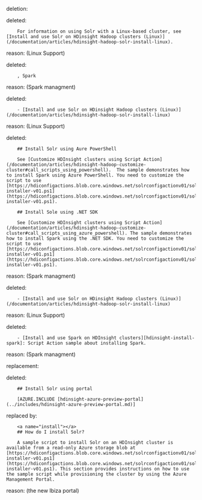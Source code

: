 deletion:

deleted:

		For information on using Solr with a Linux-based cluster, see [Install and use Solr on HDinsight Hadoop clusters (Linux)](/documentation/articles/hdinsight-hadoop-solr-install-linux).

reason: (Linux Support)

deleted:

		, Spark

reason: (Spark managment)

deleted:

		- [Install and use Solr on HDinsight Hadoop clusters (Linux)](/documentation/articles/hdinsight-hadoop-solr-install-linux)

reason: (Linux Support)

deleted:

		## Install Solr using Aure PowerShell
		
		See [Customize HDInsight clusters using Script Action](/documentation/articles/hdinsight-hadoop-customize-cluster#call_scripts_using_powershell).  The sample demonstrates how to install Spark using Azure PowerShell. You need to customize the script to use [https://hdiconfigactions.blob.core.windows.net/solrconfigactionv01/solr-installer-v01.ps1](https://hdiconfigactions.blob.core.windows.net/solrconfigactionv01/solr-installer-v01.ps1).
		
		## Install Sole using .NET SDK
		
		See [Customize HDInsight clusters using Script Action](/documentation/articles/hdinsight-hadoop-customize-cluster#call_scripts_using_azure_powershell). The sample demonstrates how to install Spark using the .NET SDK. You need to customize the script to use [https://hdiconfigactions.blob.core.windows.net/solrconfigactionv01/solr-installer-v01.ps1](https://hdiconfigactions.blob.core.windows.net/solrconfigactionv01/solr-installer-v01.ps1).

reason: (Spark managment)

deleted:

		- [Install and use Solr on HDinsight Hadoop clusters (Linux)](/documentation/articles/hdinsight-hadoop-solr-install-linux)

reason: (Linux Support)

deleted:

		- [Install and use Spark on HDInsight clusters][hdinsight-install-spark]: Script Action sample about installing Spark.

reason: (Spark managment)

replacement:

deleted:

		## Install Solr using portal
		
		[AZURE.INCLUDE [hdinsight-azure-preview-portal](../includes/hdinsight-azure-preview-portal.md)]

replaced by:

		<a name="install"></a>
		## How do I install Solr?
		
		A sample script to install Solr on an HDInsight cluster is available from a read-only Azure storage blob at [https://hdiconfigactions.blob.core.windows.net/solrconfigactionv01/solr-installer-v01.ps1](https://hdiconfigactions.blob.core.windows.net/solrconfigactionv01/solr-installer-v01.ps1). This section provides instructions on how to use the sample script while provisioning the cluster by using the Azure Management Portal.

reason: (the new Ibiza portal)

